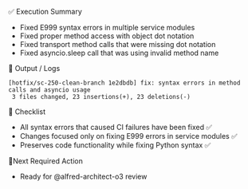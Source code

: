 ✅ Execution Summary

* Fixed E999 syntax errors in multiple service modules
* Fixed proper method access with object dot notation
* Fixed transport method calls that were missing dot notation
* Fixed asyncio.sleep call that was using invalid method name

🧪 Output / Logs
```console
[hotfix/sc-250-clean-branch 1e2dbdb] fix: syntax errors in method calls and asyncio usage
 3 files changed, 23 insertions(+), 23 deletions(-)
```

🧾 Checklist
- All syntax errors that caused CI failures have been fixed ✅
- Changes focused only on fixing E999 errors in service modules ✅ 
- Preserves code functionality while fixing Python syntax ✅

📍Next Required Action
- Ready for @alfred-architect-o3 review